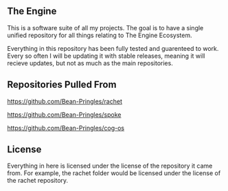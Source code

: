 ## The Engine
This is a software suite of all my projects.
The goal is to have a single unified repository for all things relating to The Engine Ecosystem.

Everything in this repository has been fully tested and guarenteed to work. 
Every so often I will be updating it with stable releases, meaning it will recieve updates, but not as much as the main repositories.

## Repositories Pulled From
https://github.com/Bean-Pringles/rachet

https://github.com/Bean-Pringles/spoke

https://github.com/Bean-Pringles/cog-os

## License 
Everything in here is licensed under the license of the repository it came from. 
For example, the rachet folder would be licensed under the license of the rachet repository. 
